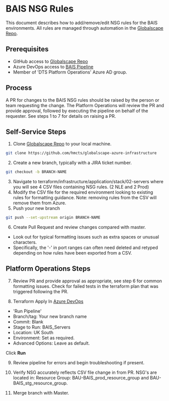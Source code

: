 # BAIS NSG Rules

This document describes how to add/remove/edit NSG rules for the BAIS environments. All rules are managed through automation in the [Globalscape Repo](https://github.com/hmcts/globalscape-azure-infrastructure).

## Prerequisites

* GitHub access to [Globalscape Repo](https://github.com/hmcts/globalscape-azure-infrastructure)
* Azure DevOps access to [BAIS Pipeline](https://dev.azure.com/hmcts/PlatformOperations/_build?definitionId=432)
* Member of 'DTS Platform Operations' Azure AD group.

## Process

A PR for changes to the BAIS NSG rules should be raised by the person or team requesting the change. The Platform Operations will review the PR and provide approval, followed by executing the pipeline on behalf of the requester.
See steps 1 to 7 for details on raising a PR.

## Self-Service Steps

1. Clone [Globalscape Repo](https://github.com/hmcts/globalscape-azure-infrastructure) to your local machine.
```bash
git clone https://github.com/hmcts/globalscape-azure-infrastructure
```
2. Create a new branch, typically with a JIRA ticket number.
```bash
git checkout -b BRANCH-NAME
```
3. Navigate to terraform/infrastructure/application/stack/02-servers where you will see 4 CSV files containing NSG rules. (2 NLE and 2 Prod)
4. Modify the CSV file for the required environment looking to existing rules for formatting guidance. Note: removing rules from the CSV will remove them from Azure.
5. Push your new branch
```bash
git push --set-upstream origin BRANCH-NAME
```
6. Create Pull Request and review changes compared with master.
* Look out for typical formatting issues such as extra spaces or unusual characters. 
* Specifically, the '-' in port ranges can often need deleted and retyped depending on how rules have been exported from a CSV.

## Platform Operations Steps

7. Review PR and provide approval as appropriate, see step 6 for common formatting issues.
Check for failed tests in the terraform plan that was triggered following the PR.

8. Terraform Apply
In [Azure DevOps](https://dev.azure.com/hmcts/PlatformOperations/_build?definitionId=432) 
* 'Run Pipeline'
* Branch/tag: Your new branch name
* Commit: Blank
* Stage to Run: BAIS_Servers
* Location: UK South
* Environment: Set as required.
* Advanced Options: Leave as default.

Click **Run**

9. Review pipeline for errors and begin troubleshooting if present.

10. Verify NSG accurately reflects CSV file change in from PR. NSG's are located in: Resource Group: BAU-BAIS_prod_resource_group and BAU-BAIS_stg_resource_group.

11. Merge branch with Master.